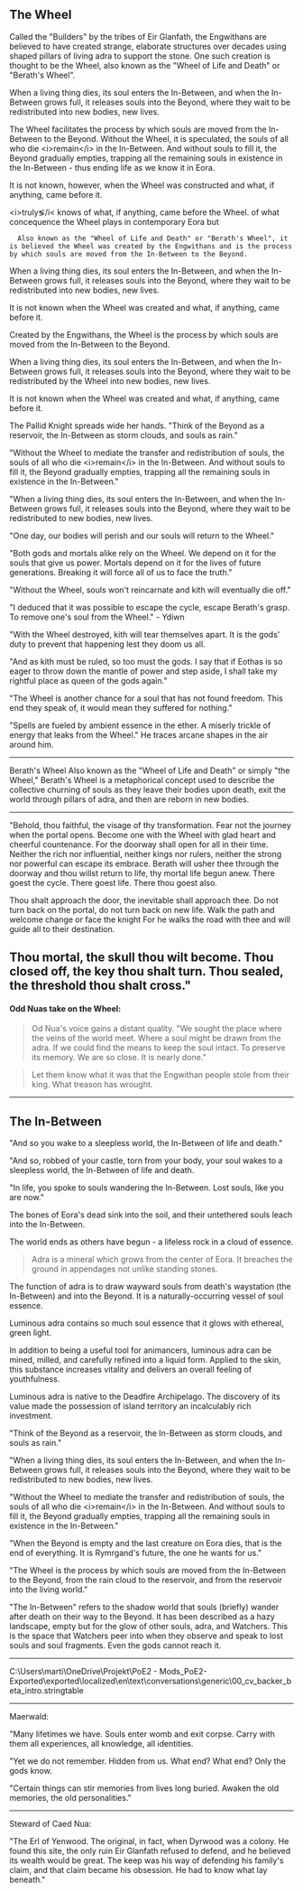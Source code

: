 ## The Wheel

Called the "Builders" by the tribes of Eir Glanfath, the Engwithans are believed to have created strange, elaborate structures over decades using shaped pillars of living adra to support the stone. One such creation is thought to be the Wheel, also known as the "Wheel of Life and Death" or "Berath's Wheel".

When a living thing dies, its soul enters the In-Between, and when the In-Between grows full, it releases souls into the Beyond, where they wait to be redistributed into new bodies, new lives. 

The Wheel facilitates the process by which souls are moved from the In-Between to the Beyond. Without the Wheel, it is speculated, the souls of all who die &lt;i&gt;remain&lt;/i&gt; in the In-Between. And without souls to fill it, the Beyond gradually empties, trapping all the remaining souls in existence in the In-Between - thus ending life as we know it in Eora.

It is not known, however, when the Wheel was constructed and what, if anything, came before it.





 &lt;i&gt;truly&lg;/i&lt; knows of what, if anything, came before the Wheel. of what concequence the Wheel plays in contemporary Eora but  
      
      Also known as the "Wheel of Life and Death" or "Berath's Wheel", it is believed the Wheel was created by the Engwithans and is the process by which souls are moved from the In-Between to the Beyond.

When a living thing dies, its soul enters the In-Between, and when the In-Between grows full, it releases souls into the Beyond, where they wait to be redistributed into new bodies, new lives.

It is not known when the Wheel was created and what, if anything, came before it.

Created by the Engwithans, the Wheel is the process by which souls are moved from the In-Between to the Beyond.

When a living thing dies, its soul enters the In-Between, and when the In-Between grows full, it releases souls into the Beyond, where they wait to be redistributed by the Wheel into new bodies, new lives.

It is not known when the Wheel was created and what, if anything, came before it.

The Pallid Knight spreads wide her hands. "Think of the Beyond as a reservoir, the In-Between as storm clouds, and souls as rain."

"Without the Wheel to mediate the transfer and redistribution of souls, the souls of all who die &lt;i&gt;remain&lt;/i&gt; in the In-Between. And without souls to fill it, the Beyond gradually empties, trapping all the remaining souls in existence in the In-Between."

"When a living thing dies, its soul enters the In-Between, and when the In-Between grows full, it releases souls into the Beyond, where they wait to be redistributed to new bodies, new lives.

"One day, our bodies will perish and our souls will return to the Wheel."

"Both gods and mortals alike rely on the Wheel. We depend on it for the souls that give us power. Mortals depend on it for the lives of future generations. Breaking it will force all of us to face the truth."

"Without the Wheel, souls won't reincarnate and kith will eventually die off."

"I deduced that it was possible to escape the cycle, escape Berath's grasp. To remove one's soul from the Wheel." - Ydiwn

"With the Wheel destroyed, kith will tear themselves apart. It is the gods' duty to prevent that happening lest they doom us all.

"And as kith must be ruled, so too must the gods. I say that if Eothas is so eager to throw down the mantle of power and step aside, I shall take my rightful place as queen of the gods again."

"The Wheel is another chance for a soul that has not found freedom. This end they speak of, it would mean they suffered for nothing."

"Spells are fueled by ambient essence in the ether. A miserly trickle of energy that leaks from the Wheel." He traces arcane shapes in the air around him.

---
Berath's Wheel
Also known as the "Wheel of Life and Death" or simply "the Wheel," Berath's Wheel is a metaphorical concept used to describe the collective churning of souls as they leave their bodies upon death, exit the world through pillars of adra, and then are reborn in new bodies.

---
"Behold, thou faithful, the visage of thy transformation.
Fear not the journey when the portal opens.
Become one with the Wheel with glad heart and cheerful countenance.
For the doorway shall open for all in their time.
Neither the rich nor influential, neither kings nor rulers, neither the strong nor powerful can escape its embrace.
Berath will usher thee through the doorway and thou willst return to life, thy mortal life begun anew.
There goest the cycle. There goest life. There thou goest also.
 
Thou shalt approach the door, the inevitable shall approach thee.
Do not turn back on the portal, do not turn back on new life.
Walk the path and welcome change or face the knight
For he walks the road with thee and will guide all to their destination.

Thou mortal, the skull thou wilt become.
Thou closed off, the key thou shalt turn.
Thou sealed, the threshold thou shalt cross."
---

#### Odd Nuas take on the Wheel:

> Od Nua's voice gains a distant quality. "We sought the place where the veins of the world meet. Where a soul might be drawn from the adra. If we could find the means to keep the soul intact. To preserve its memory. We are so close. It is nearly done."

> Let them know what it was that the Engwithan people stole from their king. What treason has wrought.

***

## The In-Between

"And so you wake to a sleepless world, the In-Between of life and death."

"And so, robbed of your castle, torn from your body, your soul wakes to a sleepless world, the In-Between of life and death.

"In life, you spoke to souls wandering the In-Between. Lost souls, like you are now."

The bones of Eora's dead sink into the soil, and their untethered souls leach into the In-Between. 

The world ends as others have begun - a lifeless rock in a cloud of essence.

>Adra is a mineral which grows from the center of Eora. It breaches the ground in appendages not unlike standing stones. 

The function of adra is to draw wayward souls from death's waystation (the In-Between) and into the Beyond. It is a naturally-occurring vessel of soul essence.

Luminous adra contains so much soul essence that it glows with ethereal, green light. 

In addition to being a useful tool for animancers, luminous adra can be mined, milled, and carefully refined into a liquid form. Applied to the skin, this substance increases vitality and delivers an overall feeling of youthfulness.

Luminous adra is native to the Deadfire Archipelago. The discovery of its value made the possession of island territory an incalculably rich investment.

"Think of the Beyond as a reservoir, the In-Between as storm clouds, and souls as rain."

"When a living thing dies, its soul enters the In-Between, and when the In-Between grows full, it releases souls into the Beyond, where they wait to be redistributed to new bodies, new lives.

"Without the Wheel to mediate the transfer and redistribution of souls, the souls of all who die &lt;i&gt;remain&lt;/i&gt; in the In-Between. And without souls to fill it, the Beyond gradually empties, trapping all the remaining souls in existence in the In-Between."

"When the Beyond is empty and the last creature on Eora dies, that is the end of everything. It is Rymrgand's future, the one he wants for us."

"The Wheel is the process by which souls are moved from the In-Between to the Beyond, from the rain cloud to the reservoir, and from the reservoir into the living world."

"The In-Between" refers to the shadow world that souls (briefly) wander after death on their way to the Beyond. It has been described as a hazy landscape, empty but for the glow of other souls, adra, and Watchers. This is the space that Watchers peer into when they observe and speak to lost souls and soul fragments. Even the gods cannot reach it.

***

C:\Users\marti\OneDrive\Projekt\PoE2 - Mods\_PoE2-Exported\exported\localized\en\text\conversations\generic\00_cv_backer_beta_intro.stringtable

***

Maerwald:

"Many lifetimes we have. Souls enter womb and exit corpse. Carry with them all experiences, all knowledge, all identities.

"Yet we do not remember. Hidden from us. What end? What end? Only the gods know.

"Certain things can stir memories from lives long buried. Awaken the old memories, the old personalities." 

***

Steward of Caed Nua:

"The Erl of Yenwood. The original, in fact, when Dyrwood was a colony. He found this site, the only ruin Eir Glanfath refused to defend, and he believed its wealth would be great. The keep was his way of defending his family's claim, and that claim became his obsession. He had to know what lay beneath."